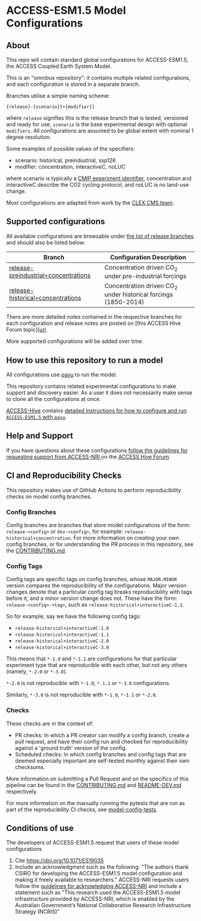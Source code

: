 # ACCESS-ESM1.5 Model Configurations

## About

This repo will contain standard global configurations for ACCESS-ESM1.5, the ACCESS Coupled Earth System Model.

This is an "omnibus repository": it contains multiple related configurations, and each
configuration is stored in a separate branch.

Branches utilise a simple naming scheme:

`{release}-{scenario}[+{modifier}]`

where `release` signifies this is the release branch that is tested, versioned and ready for use, `scenario` is the base experimental design with optional `modifiers`. All configurations are assumed to be global extent with nominal 1 degree resolution.

Some examples of possible values of the specifiers:

* scenario: historical, preindustrial, ssp126
* modifier: concentration, interactiveC, noLUC

where scenario is typically a [CMIP experiment identifier](https://wcrp-cmip.github.io/CMIP6_CVs/docs/CMIP6_experiment_id.html), concentration and interactiveC describe the CO2 cycling protocol, and noLUC is no land-use change.

Most configurations are adapted from work by the [CLEX CMS team](https://github.com/coecms/access-esm).

## Supported configurations

All available configurations are browsable under [the list of release branches](https://github.com/ACCESS-NRI/access-esm1.5-configs/branches/all?query=release-) and should also be listed below:

| Branch | Configuration Description |
| ------ | ------------------------- |
| [release-preindustrial+concentrations](https://github.com/ACCESS-NRI/access-esm1.5-configs/tree/release-preindustrial%2Bconcentrations) | Concentration driven CO<sub>2</sub> under pre-industrial forcings | 
| [release-historical+concentrations](https://github.com/ACCESS-NRI/access-esm1.5-configs/tree/release-historical%2Bconcentrations) | Concentration driven CO<sub>2</sub> under historical forcings (1850-2014) | 

There are more detailed notes contained in the respective branches for each configuration
and release notes are posted on [this ACCESS Hive Forum topic]([url](https://forum.access-hive.org.au/t/access-esm1-5-release-information/2352).

More supported configurations will be added over time.

## How to use this repository to run a model

All configurations use [payu](https://github.com/payu-org/payu) to run the model.

This repository contains related experimental configurations to make support
and discovery easier. As a user it does not necessarily make sense to clone all the
configurations at once.

[ACCESS-Hive](https://access-hive.org.au/) contains [detailed instructions for how to configure and run `ACCESS-ESM1.5` with `payu`](https://access-hive.org.au/models/run-a-model).

## Help and Support

If you have questions about these configurations [follow the guidelines for requesting support from ACCESS-NRI ](https://forum.access-hive.org.au/t/access-help-and-support/908)
on the [ACCESS Hive Forum](https://forum.access-hive.org.au/).

## CI and Reproducibility Checks

This repository makes use of GitHub Actions to perform reproducibility checks on model config branches.

### Config Branches

Config branches are branches that store model configurations of the form: `release-<config>` or `dev-<config>`, for example: `release-historical+concentration`. For more information on creating your own config branches, or for understanding the PR process in this repository, see the [CONTRIBUTING.md](CONTRIBUTING.md).

### Config Tags

Config tags are specific tags on config branches, whose `MAJOR.MINOR` version compares the reproducibility of the configurations. Major version changes denote that a particular config tag breaks reproducibility with tags before it, and a minor version change does not. These have the form: `release-<config>-<tag>`, such as `release-historical+interactiveC-1.2`.

So for example, say we have the following config tags:

* `release-historical+interactiveC-1.0`
* `release-historical+interactiveC-1.1`
* `release-historical+interactiveC-2.0`
* `release-historical+interactiveC-3.0`

This means that `*-1.0` and `*-1.1` are configurations for that particular experiment type that are reproducible with each other, but not any others (namely, `*-2.0` or `*-3.0`).

`*-2.0` is not reproducible with `*-1.0`, `*.1.1` or `*-3.0` configurations.

Similarly, `*-3.0` is not reproducible with `*-1.0`, `*-1.1` or `*-2.0`.

### Checks

These checks are in the context of:

* PR checks: In which a PR creator can modify a config branch, create a pull request, and have their config run and checked for reproducibility against a 'ground truth' version of the config.
* Scheduled checks: In which config branches and config tags that are deemed especially important are self-tested monthly against their own checksums.

More information on submitting a Pull Request and on the specifics of this pipeline can be found in the [CONTRIBUTING.md](./.github/CONTRIBUTING.md) and [README-DEV.md](./README-DEV.md) respectively.

For more information on the manually running the pytests that are run as part of the reproducibility CI checks, see
[model-config-tests](https://github.com/ACCESS-NRI/model-config-tests/).

## Conditions of use

The developers of ACCESS-ESM1.5 request that users of these model configurations

1. Cite https://doi.org/10.1071/ES19035
2. Include an acknowledgment such as the following: "The authors thank CSIRO for developing the ACCESS-ESM1.5 model configuration and making it freely available to researchers."
ACCESS-NRI requests users follow the [guidelines for acknowledging ACCESS-NRI](https://www.access-nri.org.au/resources/acknowledging-us/) and include a statement such as
"This research used the ACCESS-ESM1.5 model infrastructure provided by ACCESS-NRI, which is enabled by the Australian Government’s National Collaborative Research Infrastructure Strategy (NCRIS)”
